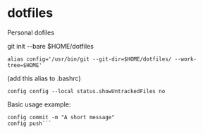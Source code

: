 # dotfiles
Personal dofiles


git init --bare $HOME/dotfiles


```alias config='/usr/bin/git --git-dir=$HOME/dotfiles/ --work-tree=$HOME'```

 (add this alias to .bashrc)

`config config --local status.showUntrackedFiles no`

Basic usage example:

```config add /path/to/file
config commit -m "A short message"
config push```
